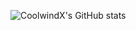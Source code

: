![CoolwindX's GitHub stats](https://github-readme-stats.vercel.app/api?username=coolwindx&theme=algolia&show_icons=true)
